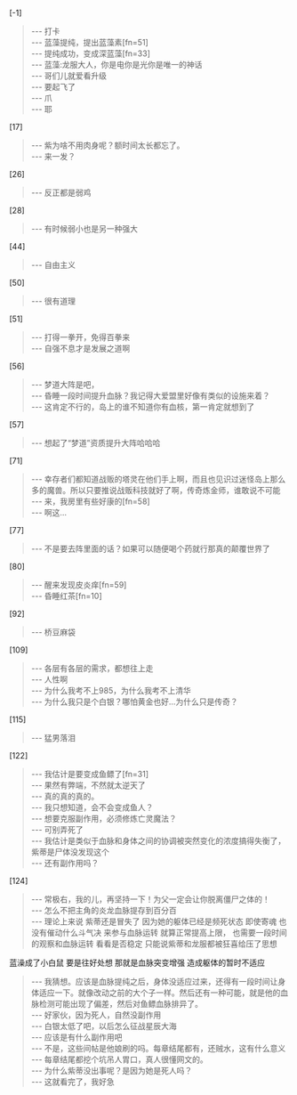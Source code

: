 
[-1] 
>--- 打卡<br>
>--- 蓝藻提纯，提出蓝藻素[fn=51]<br>
>--- 提纯成功，变成深蓝藻[fn=33]<br>
>--- 蓝藻:龙服大人，你是电你是光你是唯一的神话<br>
>--- 哥们儿就爱看升级<br>
>--- 要起飞了<br>
>--- 爪<br>
>--- 耶<br>

[17] 
>--- 紫为啥不用肉身呢？额时间太长都忘了。<br>
>--- 来一发？<br>

[26] 
>--- 反正都是弱鸡<br>

[28] 
>--- 有时候弱小也是另一种强大<br>

[44] 
>--- 自由主义<br>

[50] 
>--- 很有道理<br>

[51] 
>--- 打得一拳开，免得百拳来<br>
>--- 自强不息才是发展之道啊<br>

[56] 
>--- 梦道大阵是吧，<br>
>--- 昏睡一段时间提升血脉？我记得大爱盟里好像有类似的设施来着？<br>
>--- 这肯定不行的，岛上的谁不知道你有血核，第一肯定就想到了<br>

[57] 
>--- 想起了“梦道”资质提升大阵哈哈哈<br>

[71] 
>--- 幸存者们都知道战贩的塔灵在他们手上啊，而且也见识过迷怪岛上那么多的魔兽。所以只要推说战贩科技就好了啊，传奇炼金师，谁敢说不可能<br>
>--- 来，我房里有些好康的[fn=58]<br>
>--- 啊这…<br>

[77] 
>--- 不是要去阵里面的话？如果可以随便喝个药就行那真的颠覆世界了<br>

[80] 
>--- 醒来发现皮炎痒[fn=59]<br>
>--- 昏睡红茶[fn=10]<br>

[92] 
>--- 桥豆麻袋<br>

[109] 
>--- 各层有各层的需求，都想往上走<br>
>--- 人性啊<br>
>--- 为什么我考不上985，为什么我考不上清华<br>
>--- 为什么我只是个白银？哪怕黄金也好…为什么只是传奇？<br>

[115] 
>--- 猛男落泪<br>

[122] 
>--- 我估计是要变成鱼鳔了[fn=31]<br>
>--- 果然有弊端，不然就太逆天了<br>
>--- 真的真的真的。<br>
>--- 我只想知道，会不会变成鱼人？<br>
>--- 想要克服副作用，必须修炼亡灵魔法？<br>
>--- 可别弄死了<br>
>--- 我估计是类似于血脉和身体之间的协调被突然变化的浓度搞得失衡了，紫蒂是尸体没发现这个<br>
>--- 还有副作用吗？<br>

[124] 
>--- 常极右，我的儿，再坚持一下！为父一定会让你脱离僵尸之体的！<br>
>--- 怎么不把主角的炎龙血脉提存到百分百<br>
>--- 理论上来说
紫蒂还是冒失了
因为她的躯体已经是频死状态
即使寄魂    也没有催动什么斗气决
来参与血脉运转
就算正常提高上限，
也需要一段时间的观察和血脉运转
看看是否稳定
只能说紫蒂和龙服都被狂喜给压了思想

蓝澡成了小白鼠
要是往好处想
那就是血脉突变增强
造成躯体的暂时不适应<br>
>--- 我猜想。应该是血脉提纯之后，身体没适应过来，还得有一段时间让身体适应一下。就像改动之前的大个子一样。然后还有一种可能，就是他的血脉检测可能出现了偏差，然后对鱼鳔血脉排异了。<br>
>--- 好家伙，因为死人，自然没副作用<br>
>--- 白银太低了吧，以后怎么征战星辰大海<br>
>--- 应该是有什么副作用吧<br>
>--- 不是，这些间帖是他娘刷的吗。每章结尾都有，还贼水，这有什么意义<br>
>--- 每章结尾都挖个坑吊人胃口，真人很懂网文的。<br>
>--- 为什么紫蒂没出事呢？是因为她是死人吗？<br>
>--- 这就看完了，我好急<br>
